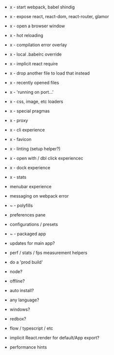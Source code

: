 - x - start webpack, babel shindig 
- x - expose react, react-dom, react-router, glamor
- x - open a browser window 
- x - hot reloading
- x - compilation error overlay
- x - local .babelrc override
- x - implicit react require
- x - drop another file to load that instead 
- x - recently opened files
- x - 'running on port...'
- x - css, image, etc loaders 
- x - special pragmas 
- x - proxy
- x - cli experience
- x - favicon
- x - linting (setup helper?)
- x - open with / dbl click experiencec
- x - dock experience
- x - stats 

- menubar experience
- messaging on webpack error 
- ~ - polyfills
- preferences pane
- configurations / presets 
- ~ - packaged app  
- updates for main app?


- perf / stats / fps measurement helpers 
- do a 'prod build' 
- node?
- offline?
- auto install?
- any language?
- windows?
- redbox?
- flow / typescript / etc 
- implicit React.render for default/App export?
- performance hints 
